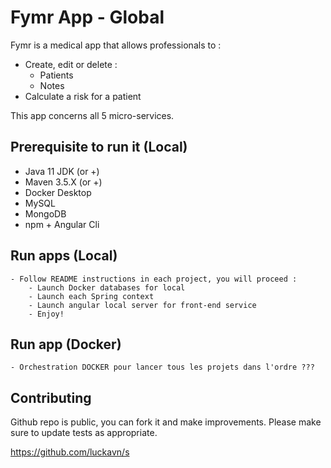 # Fymr App - Global

Fymr is a medical app that allows professionals to : 
- Create, edit or delete :
    - Patients
    - Notes
- Calculate a risk for a patient
    
This app concerns all 5 micro-services.

## Prerequisite to run it (Local)

- Java 11 JDK (or +)
- Maven 3.5.X (or +)
- Docker Desktop
- MySQL
- MongoDB
- npm + Angular Cli

## Run apps (Local)

```
- Follow README instructions in each project, you will proceed : 
    - Launch Docker databases for local
    - Launch each Spring context
    - Launch angular local server for front-end service
    - Enjoy!

```

## Run app (Docker)

```
- Orchestration DOCKER pour lancer tous les projets dans l'ordre ???

```

## Contributing
Github repo is public, you can fork it and make improvements.
Please make sure to update tests as appropriate.

https://github.com/luckavn/s
